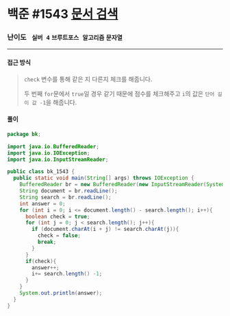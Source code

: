 # 백준 #1543 [문서 검색](https://www.acmicpc.net/problem/1543)

### 난이도 ` 실버 4` `브루트포스 알고리즘` `문자열` 

---

#### 접근 방식

> `check` 변수를 통해 같은 지 다른지 체크를 해줍니다.
>
> 두 번째 `for`문에서 `true`일 경우 같기 때문에 점수를 체크해주고 `i`의 값은 `단어 길이 값 -1`을 해줍니다.

#### 풀이

```java
package bk;

import java.io.BufferedReader;
import java.io.IOException;
import java.io.InputStreamReader;

public class bk_1543 {
  public static void main(String[] args) throws IOException {
    BufferedReader br = new BufferedReader(new InputStreamReader(System.in));
    String document = br.readLine();
    String search = br.readLine();
    int answer = 0;
    for (int i = 0; i <= document.length() - search.length(); i++){
      boolean check = true;
      for (int j = 0; j < search.length(); j++){
        if (document.charAt(i + j) != search.charAt(j)){
          check = false;
          break;
        }
      }
      if(check){
        answer++;
        i+= search.length() -1;
      }
    }
    System.out.println(answer);
  }
}
```

